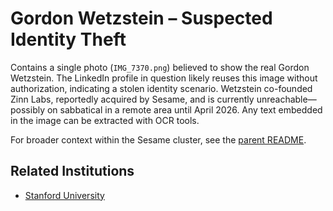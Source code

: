 # Gordon Wetzstein – Suspected Identity Theft

Contains a single photo (`IMG_7370.png`) believed to show the real Gordon Wetzstein. The LinkedIn profile in question likely reuses this image without authorization, indicating a stolen identity scenario. Wetzstein co-founded Zinn Labs, reportedly acquired by Sesame, and is currently unreachable—possibly on sabbatical in a remote area until April 2026. Any text embedded in the image can be extracted with OCR tools.

For broader context within the Sesame cluster, see the [parent README](../README.md).

## Related Institutions
- [Stanford University](../../../../institutions/stanford/README.md)
